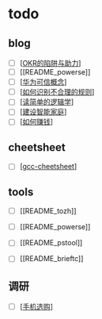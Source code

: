 # todo

## blog

- [ ] [[OKR的陷阱与助力]]
- [ ] [[README_powerse]]
- [ ] [[华为可信概念]]
- [ ] [[如何识别不合理的规则]]
- [ ] [[读简单的逻辑学]]
- [ ] [[建设智能家庭]]
- [ ] [[如何赚钱]]

## cheetsheet

- [ ] [[gcc-cheetsheet]]

## tools

- [ ] [[README_tozh]]
- [ ] [[README_powerse]]
- [ ] [[README_pstool]]
- [ ] [[README_brieftc]]


## 调研

- [ ] [[手机选购]]


[//begin]: # "Autogenerated link references for markdown compatibility"
[OKR的陷阱与助力]: blog/OKR的陷阱与助力.md "OKR 的陷阱与助力"
[华为可信概念]: blog/华为可信概念.md "华为可信概念"
[如何识别不合理的规则]: blog/如何识别不合理的规则.md "识别不合理的规则"
[读简单的逻辑学]: blog/读简单的逻辑学.md "读简单的逻辑学"
[建设智能家庭]: blog/建设智能家庭.md "建设智能家庭"
[如何赚钱]: blog/如何赚钱.md "如何赚钱"
[gcc-cheetsheet]: cheetsheets/gcc-cheetsheet.md "gcc 速查"
[手机选购]: 闲着没事的调研/手机选购.md "手机选购"
[//end]: # "Autogenerated link references"
